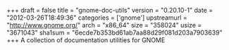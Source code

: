+++
draft = false
title = "gnome-doc-utils"
version = "0.20.10-1"
date = "2012-03-26T18:49:36"
categories = ['gnome']
upstreamurl = "http://www.gnome.org/"
arch = "x86_64"
size = "358024"
usize = "3671043"
sha1sum = "6ecde7b353bd61ab7aa88d29f081d203a7903639"
+++
A collection of documentation utilities for GNOME
